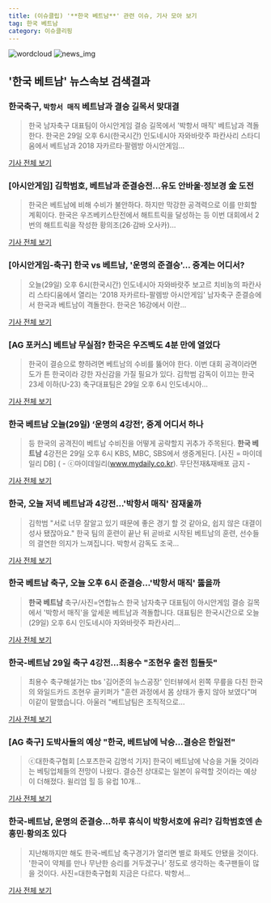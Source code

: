 ```yaml
---
title: (이슈클립) '**한국 베트남**' 관련 이슈, 기사 모아 보기
tag: 한국 베트남
category: 이슈클리핑
---
```

![wordcloud](https://s3.ap-northeast-2.amazonaws.com/lyrics101-wordcloud/2018-08-29-1535498767.png)
![news_img](https://user-images.githubusercontent.com/42597476/44507050-1206f400-a6e4-11e8-8d98-7ffbfebb353f.png)
## **'**한국 베트남**'** 뉴스속보 검색결과
### 한국축구, `박항서 매직` 베트남과 결승 길목서 맞대결

>한국 남자축구 대표팀이 아시안게임 결승 길목에서 '박항서 매직' 베트남과 격돌한다. 한국은 29일 오후 6시(한국시간) 인도네시아 자와바랏주 파칸사리 스타디움에서 베트남과 2018 자카르타·팔렘방 아시안게임...

<a href="http://news.mk.co.kr/newsRead.php?year=2018&no=541882" target="_blank">기사 전체 보기</a>

### [아시안게임] 김학범호, 베트남과 준결승전…유도 안바울‧정보경 金 도전

>한국은 베트남에 비해 수비가 불안하다. 하지만 막강한 공격력으로 이를 만회할 계획이다. 한국은 우즈베키스탄전에서 해트트릭을 달성하는 등 이번 대회에서 2번의 해트트릭을 작성한 황의조(26·감바 오사카)...

<a href="http://news1.kr/articles/?3410791" target="_blank">기사 전체 보기</a>

### [아시안게임-축구] 한국 vs 베트남, '운명의 준결승'… 중계는 어디서?

>오늘(29일) 오후 6시(한국시간) 인도네시아 자와바랏주 보고르 치비농의 파칸사리 스타디움에서 열리는 '2018 자카르타-팔렘방 아시안게임' 남자축구 준결승에서 한국과 베트남이 격돌한다. 한국은 16강에서 이란...

<a href="http://moneys.mt.co.kr/news/mwView.php?no=2018082907488099983" target="_blank">기사 전체 보기</a>

### [AG 포커스] 베트남 무실점? 한국은 우즈벡도 4분 만에 열었다

>한국이 결승으로 향하려면 베트남의 수비를 뚫어야 한다. 이번 대회 공격이라면 도가 튼 한국이라 강한 자신감을 가질 필요가 있다. 김학범 감독이 이끄는 한국 23세 이하(U-23) 축구대표팀은 29일 오후 6시 인도네시아...

<a href="http://www.sportalkorea.com/news/view.php?gisa_uniq=2018082817425755&section_code=10&cp=se&gomb=1" target="_blank">기사 전체 보기</a>

### **한국 베트남** 오늘(29일) ‘운명의 4강전’, 중계 어디서 하나

>등 한국의 공격진이 베트남 수비진을 어떻게 공략할지 귀추가 주목된다. **한국 베트남** 4강전은 29일 오후 6시 KBS, MBC, SBS에서 생중계된다. [사진 = 마이데일리 DB] ( - ⓒ마이데일리(www.mydaily.co.kr). 무단전재&재배포 금지 -

<a href="http://www.mydaily.co.kr/new_yk/html/read.php?newsid=201808290755506522&ext=na" target="_blank">기사 전체 보기</a>

### 한국, 오늘 저녁 베트남과 4강전…'박항서 매직' 잠재울까

>김학범 "서로 너무 잘알고 있기 때문에 좋은 경기 할 것 같아요, 쉽지 않은 대결이 성사 됐잖아요." 한국 팀의 훈련이 끝난 뒤 곧바로 시작된 베트남의 훈련, 선수들의 결연한 의지가 느껴집니다. 박항서 감독도 조국...

<a href="http://news.tvchosun.com/site/data/html_dir/2018/08/29/2018082990027.html" target="_blank">기사 전체 보기</a>

### **한국 베트남** 축구, 오늘 오후 6시 준결승…'박항서 매직' 뚫을까

>**한국 베트남** 축구/사진=연합뉴스 한국 남자축구 대표팀이 아시안게임 결승 길목에서 '박항서 매직'을 앞세운 베트남과 격돌합니다. 대표팀은 한국시간으로 오늘(29일) 오후 6시 인도네시아 자와바랏주 파칸사리...

<a href="http://mbn.mk.co.kr/pages/news/newsView.php?category=mbn00011&news_seq_no=3620923" target="_blank">기사 전체 보기</a>

### 한국-베트남 29일 축구 4강전…최용수 "조현우 출전 힘들듯"

>최용수 축구해설가는 tbs '김어준의 뉴스공장' 인터뷰에서 왼쪽 무릎을 다친 한국의 와일드카드 조현우 골키퍼가 "훈련 과정에서 몸 상태가 좋지 않아 보였다"며 이같이 말했습니다. 아울러 "베트남팀은 조직적으로...

<a href="http://www.tbs.seoul.kr/news/bunya.do?method=daum_html2&typ_800=8&seq_800=10298313" target="_blank">기사 전체 보기</a>

### [AG 축구] 도박사들의 예상 "한국, 베트남에 낙승…결승은 한일전"

>ⓒ대한축구협회 [스포츠한국 김명석 기자] 한국이 베트남에 낙승을 거둘 것이라는 베팅업체들의 전망이 나왔다. 결승전 상대로는 일본이 유력할 것이라는 예상이 더해졌다. 윌리엄 힐 등 유럽 10개...

<a href="http://sports.hankooki.com/lpage/soccer/201808/sp2018082907301798040.htm" target="_blank">기사 전체 보기</a>

### 한국-베트남, 운명의 준결승…하루 휴식이 박항서호에 유리? 김학범호엔 손흥민·황의조 있다

>지난해까지만 해도 한국-베트남 축구경기가 열리면 별로 화제도 안됐을 것이다. '한국이 약체를 만나 무난한 승리를 거두겠구나' 정도로 생각하는 축구팬들이 많을 것이다. 사진=대한축구협회 지금은 다르다. 박항서...

<a href="http://www.mediapen.com/news/view/379079" target="_blank">기사 전체 보기</a>


